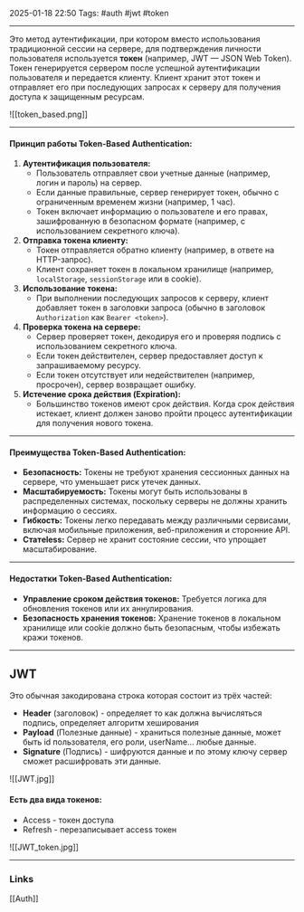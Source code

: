 2025-01-18 22:50
Tags: #auth #jwt #token

---

Это метод аутентификации, при котором вместо использования традиционной сессии на сервере, для подтверждения личности пользователя используется **токен** (например, JWT — JSON Web Token). Токен генерируется сервером после успешной аутентификации пользователя и передается клиенту. Клиент хранит этот токен и отправляет его при последующих запросах к серверу для получения доступа к защищенным ресурсам.

![[token_based.png]]

---

#### Принцип работы Token-Based Authentication:

1. **Аутентификация пользователя:**
    - Пользователь отправляет свои учетные данные (например, логин и пароль) на сервер.
    - Если данные правильные, сервер генерирует токен, обычно с ограниченным временем жизни (например, 1 час).
    - Токен включает информацию о пользователе и его правах, зашифрованную в безопасном формате (например, с использованием секретного ключа).
2. **Отправка токена клиенту:**
    - Токен отправляется обратно клиенту (например, в ответе на HTTP-запрос).
    - Клиент сохраняет токен в локальном хранилище (например, `localStorage`, `sessionStorage` или в cookie).
3. **Использование токена:**
    - При выполнении последующих запросов к серверу, клиент добавляет токен в заголовки запроса (обычно в заголовок `Authorization` как `Bearer <token>`).
4. **Проверка токена на сервере:**
    - Сервер проверяет токен, декодируя его и проверяя подпись с использованием секретного ключа.
    - Если токен действителен, сервер предоставляет доступ к запрашиваемому ресурсу.
    - Если токен отсутствует или недействителен (например, просрочен), сервер возвращает ошибку.
5. **Истечение срока действия (Expiration):**
    - Большинство токенов имеют срок действия. Когда срок действия истекает, клиент должен заново пройти процесс аутентификации для получения нового токена.

---

#### Преимущества Token-Based Authentication:

- **Безопасность:** Токены не требуют хранения сессионных данных на сервере, что уменьшает риск утечек данных.
- **Масштабируемость:** Токены могут быть использованы в распределенных системах, поскольку серверы не должны хранить информацию о сессиях.
- **Гибкость:** Токены легко передавать между различными сервисами, включая мобильные приложения, веб-приложения и сторонние API.
- **Статeless:** Сервер не хранит состояние сессии, что упрощает масштабирование.

---

#### Недостатки Token-Based Authentication:

- **Управление сроком действия токенов:** Требуется логика для обновления токенов или их аннулирования.
- **Безопасность хранения токенов:** Хранение токенов в локальном хранилище или cookie должно быть безопасным, чтобы избежать кражи токенов.

---

## JWT

Это обычная закодирована строка которая состоит из трёх частей:
- **Header** (заголовок) - определяет то как должна вычисляться подпись, определяет алгоритм хеширования
- **Payload** (Полезные данные) - храниться полезные данные, может быть id пользователя, его роли, userName... любые данные.
- **Signature** (Подпись) - шифруются данные и по этому ключу сервер сможет расшифровать эти данные.

![[JWT.jpg]]

#### Есть два вида токенов:
- Access - токен доступа
- Refresh - перезаписывает access токен

![[JWT_token.jpg]]



---
### Links
[[Auth]]
